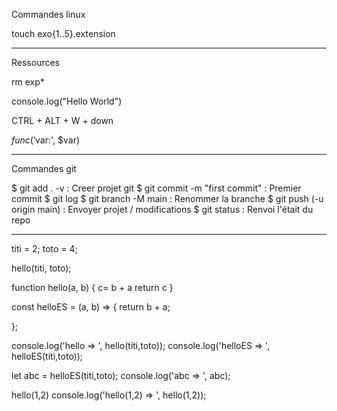 Commandes linux

touch exo{1..5}.extension

---

Ressources

rm exp\*

console.log("Hello World")

CTRL + ALT + W + down

$func('$var:', $var)

---

Commandes git

$ git add . -v : Creer projet git
$ git commit -m "first commit" : Premier commit
$ git log
$ git branch -M main : Renommer la branche
$ git push (-u origin main) : Envoyer projet / modifications
$ git status : Renvoi l'était du repo

---

titi = 2;
toto = 4;

hello(titi, toto);

function hello(a, b) {
c= b + a
return c
}

const helloES = (a, b) => {
return b + a;

};

console.log('hello => ', hello(titi,toto));
console.log('helloES => ', helloES(titi,toto));

let abc = helloES(titi,toto);
console.log('abc => ', abc);

hello(1,2)
console.log('hello(1,2) => ', hello(1,2));

